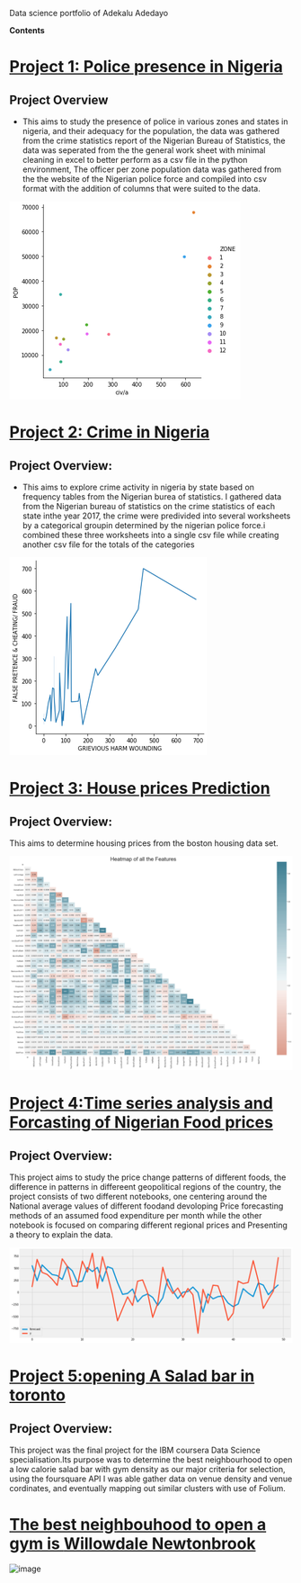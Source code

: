 
Data science portfolio of Adekalu Adedayo

**Contents**

# [**Project 1: Police presence in Nigeria**](https://github.com/vervainalthor/Exploring-Nigeria-through-data)

## **Project Overview** 
* This aims to study the presence of police in various zones and states in nigeria, and their adequacy for the population, the data was gathered from the crime statistics report of the Nigerian Bureau of Statistics, the data was seperated from the the general work sheet with minimal cleaning in excel to better perform as a csv file in the python environment, The officer per zone population data was gathered from the the website of the Nigerian police force and compiled into csv format with the addition of columns that were suited to the data.

<img src ="images/police%20image.png"/>


# [**Project 2: Crime in Nigeria**](https://github.com/vervainalthor/Exploring-Nigeria-through-data)

## **Project Overview:**
* This aims to explore crime activity in nigeria by state based on frequency tables from the Nigerian burea of statistics. I gathered data from the Nigerian bureau of statistics on the crime statistics of each state inthe year 2017, the crime were predivided into several worksheets by a categorical groupin determined by the nigerian police force.i combined these three worksheets into a single csv file while creating another csv file for the totals of the categories

<img src ="images/crime%20image.png"/>


# [**Project 3: House prices Prediction**](https://github.com/vervainalthor/Learning-data-science/blob/master/My%20take%20on%20housing%20price%20regression.ipynb)
## **Project Overview:**
This aims to determine housing prices from the boston housing data set.

<img src ="images/heat%20map%20regression.png"/>


# [**Project 4:Time series analysis and Forcasting of Nigerian Food prices**](https://github.com/vervainalthor/Exploring-Nigeria-through-data/tree/master/Timeseries%20Aanalysis%20of%20Food%20prices)
##  **Project Overview:**
This project aims to study the price change patterns of different foods, the difference in patterns in differeent geopolitical regions of the country, the project consists of two different notebooks, one centering around the National average values of different foodand devoloping Price forecasting methods of an assumed food expenditure per month while the other notebook is focused on comparing different regional prices and Presenting a theory to explain the data.

<img src ="images/time%20series.png"/>

# [**Project 5:opening A Salad bar in toronto**](https://github.com/vervainalthor/Coursera_capstone/blob/master/Battle_of_the_neighbourhood_opening_a_salad_bar_in_Toronto_FINAL.ipynb)
##  **Project Overview:**
This project was the final project for the IBM coursera Data Science specialisation.Its purpose was to determine the best neighbourhood to open a low calorie salad bar with gym density as our major criteria for selection, using the foursquare API I was able gather data on venue density and venue cordinates, and eventually mapping out similar clusters with use of Folium. 
# [The best neighbouhood to open a gym is **Willowdale Newtonbrook**](https://github.com/vervainalthor/Coursera_capstone/blob/master/OPENING%20A%20LOW%20SALAD%20BAR%20IN%20TORONTO.pdf)

![image](https://user-images.githubusercontent.com/64810658/116211153-72734c80-a73b-11eb-8555-f634263565b8.png)
